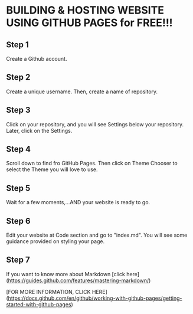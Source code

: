 # BUILDING & HOSTING WEBSITE USING GITHUB PAGES for FREE!!!

## Step 1
Create a Github account.

## Step 2
Create a unique username.
Then, create a name of repository.

## Step 3
Click on your repository, and you will see Settings below your repository.
Later, click on the Settings.

## Step 4
Scroll down to find fro GitHub Pages. Then click on Theme Chooser to select the Theme you will love to use.

## Step 5
Wait for a few moments,...AND
your website is ready to go.

## Step 6
Edit your website at Code section and go to "index.md".
You will see some guidance provided on styling your page.

## Step 7
If you want to know more about Markdown [click here] (https://guides.github.com/features/mastering-markdown/)

[FOR MORE INFORMATION, CLICK HERE] (https://docs.github.com/en/github/working-with-github-pages/getting-started-with-github-pages)
